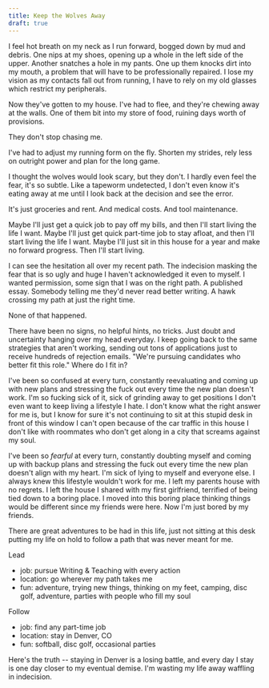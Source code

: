 ```yaml
---
title: Keep the Wolves Away
draft: true
---
```


I feel hot breath on my neck as I run forward, bogged down by mud and debris. One nips at my shoes, opening up a whole in the left side of the upper. Another snatches a hole in my pants. One up them knocks dirt into my mouth, a problem that will have to be professionally repaired. I lose my vision as my contacts fall out from running, I have to rely on my old glasses which restrict my peripherals.

Now they've gotten to my house. I've had to flee, and they're chewing away at the walls. One of them bit into my store of food, ruining days worth of provisions.

They don't stop chasing me.

I've had to adjust my running form on the fly. Shorten my strides, rely less on outright power and plan for the long game.

I thought the wolves would look scary, but they don't. I hardly even feel the fear, it's so subtle. Like a tapeworm undetected, I don't even know it's eating away at me until I look back at the decision and see the error.

It's just groceries and rent. And medical costs. And tool maintenance.

Maybe I'll just get a quick job to pay off my bills, and then I'll start living the life I want. Maybe I'll just get quick part-time job to stay afloat, and then I'll start living the life I want. Maybe I'll just sit in this house for a year and make no forward progress. Then I'll start living.

I can see the hesitation all over my recent path. The indecision masking the fear that is so ugly and huge I haven't acknowledged it even to myself. I wanted permission, some sign that I was on the right path. A published essay. Somebody telling me they'd never read better writing. A hawk crossing my path at just the right time.

None of that happened.

There have been no signs, no helpful hints, no tricks. Just doubt and uncertainty hanging over my head everyday. I keep going back to the same strategies that aren't working, sending out tons of applications just to receive hundreds of rejection emails. "We're pursuing candidates who better fit this role." Where do I fit in?

I've been so confused at every turn, constantly reevaluating and coming up with new plans and stressing the fuck out every time the new plan doesn't work. I'm so fucking sick of it, sick of grinding away to get positions I don't even want to keep living a lifestyle I hate. I don't know what the right answer for me is, but I know for sure it's not continuing to sit at this stupid desk in front of this window I can't open because of the car traffic in this house I don't like with roommates who don't get along in a city that screams against my soul.

I've been so *fearful* at every turn, constantly doubting myself and coming up with backup plans and stressing the fuck out every time the new plan doesn't align with my heart. I'm sick of lying to myself and everyone else. I always knew this lifestyle wouldn't work for me. I left my parents house with no regrets. I left the house I shared with my first girlfriend, terrified of being tied down to a boring place. I moved into this boring place thinking things would be different since my friends were here. Now I'm just bored by my friends.

There are great adventures to be had in this life, just not sitting at this desk putting my life on hold to follow a path that was never meant for me.


Lead
- job: pursue Writing & Teaching with every action
- location: go wherever my path takes me
- fun: adventure, trying new things, thinking on my feet, camping, disc golf, adventure, parties with people who fill my soul

Follow
- job: find any part-time job
- location: stay in Denver, CO
- fun: softball, disc golf, occasional parties

Here's the truth -- staying in Denver is a losing battle, and every day I stay is one day closer to my eventual demise. I'm wasting my life away waffling in indecision.